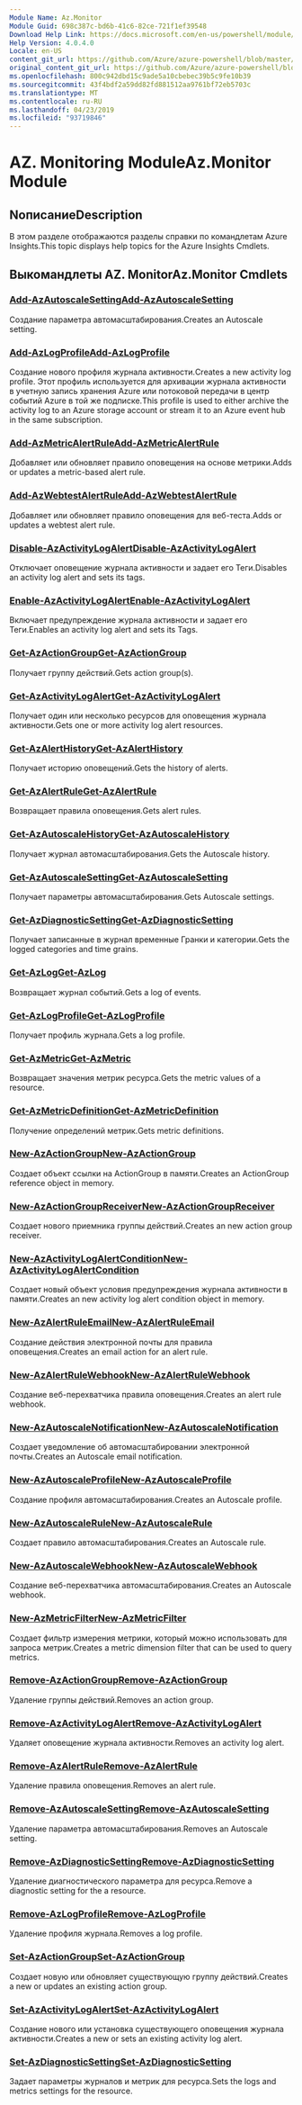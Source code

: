 ```yaml
---
Module Name: Az.Monitor
Module Guid: 698c387c-bd6b-41c6-82ce-721f1ef39548
Download Help Link: https://docs.microsoft.com/en-us/powershell/module/az.monitor
Help Version: 4.0.4.0
Locale: en-US
content_git_url: https://github.com/Azure/azure-powershell/blob/master/src/Monitor/Monitor/help/Az.Monitor.md
original_content_git_url: https://github.com/Azure/azure-powershell/blob/master/src/Monitor/Monitor/help/Az.Monitor.md
ms.openlocfilehash: 800c942dbd15c9ade5a10cbebec39b5c9fe10b39
ms.sourcegitcommit: 43f4bdf2a59dd82fd881512aa9761bf72eb5703c
ms.translationtype: MT
ms.contentlocale: ru-RU
ms.lasthandoff: 04/23/2019
ms.locfileid: "93719846"
---
```

# <span data-ttu-id="0df72-101">AZ. Monitoring Module</span><span class="sxs-lookup"><span data-stu-id="0df72-101">Az.Monitor Module</span></span>
## <span data-ttu-id="0df72-102">Nописание</span><span class="sxs-lookup"><span data-stu-id="0df72-102">Description</span></span>
<span data-ttu-id="0df72-103">В этом разделе отображаются разделы справки по командлетам Azure Insights.</span><span class="sxs-lookup"><span data-stu-id="0df72-103">This topic displays help topics for the Azure Insights Cmdlets.</span></span>

## <span data-ttu-id="0df72-104">Выкомандлеты AZ. Monitor</span><span class="sxs-lookup"><span data-stu-id="0df72-104">Az.Monitor Cmdlets</span></span>
### [<span data-ttu-id="0df72-105">Add-AzAutoscaleSetting</span><span class="sxs-lookup"><span data-stu-id="0df72-105">Add-AzAutoscaleSetting</span></span>](Add-AzAutoscaleSetting.md)
<span data-ttu-id="0df72-106">Создание параметра автомасштабирования.</span><span class="sxs-lookup"><span data-stu-id="0df72-106">Creates an Autoscale setting.</span></span>

### [<span data-ttu-id="0df72-107">Add-AzLogProfile</span><span class="sxs-lookup"><span data-stu-id="0df72-107">Add-AzLogProfile</span></span>](Add-AzLogProfile.md)
<span data-ttu-id="0df72-108">Создание нового профиля журнала активности.</span><span class="sxs-lookup"><span data-stu-id="0df72-108">Creates a new activity log profile.</span></span> <span data-ttu-id="0df72-109">Этот профиль используется для архивации журнала активности в учетную запись хранения Azure или потоковой передачи в центр событий Azure в той же подписке.</span><span class="sxs-lookup"><span data-stu-id="0df72-109">This profile is used to either archive the activity log to an Azure storage account or stream it to an Azure event hub in the same subscription.</span></span> 

### [<span data-ttu-id="0df72-110">Add-AzMetricAlertRule</span><span class="sxs-lookup"><span data-stu-id="0df72-110">Add-AzMetricAlertRule</span></span>](Add-AzMetricAlertRule.md)
<span data-ttu-id="0df72-111">Добавляет или обновляет правило оповещения на основе метрики.</span><span class="sxs-lookup"><span data-stu-id="0df72-111">Adds or updates a metric-based alert rule.</span></span>

### [<span data-ttu-id="0df72-112">Add-AzWebtestAlertRule</span><span class="sxs-lookup"><span data-stu-id="0df72-112">Add-AzWebtestAlertRule</span></span>](Add-AzWebtestAlertRule.md)
<span data-ttu-id="0df72-113">Добавляет или обновляет правило оповещения для веб-теста.</span><span class="sxs-lookup"><span data-stu-id="0df72-113">Adds or updates a webtest alert rule.</span></span>

### [<span data-ttu-id="0df72-114">Disable-AzActivityLogAlert</span><span class="sxs-lookup"><span data-stu-id="0df72-114">Disable-AzActivityLogAlert</span></span>](Disable-AzActivityLogAlert.md)
<span data-ttu-id="0df72-115">Отключает оповещение журнала активности и задает его Теги.</span><span class="sxs-lookup"><span data-stu-id="0df72-115">Disables an activity log alert and sets its tags.</span></span>

### [<span data-ttu-id="0df72-116">Enable-AzActivityLogAlert</span><span class="sxs-lookup"><span data-stu-id="0df72-116">Enable-AzActivityLogAlert</span></span>](Enable-AzActivityLogAlert.md)
<span data-ttu-id="0df72-117">Включает предупреждение журнала активности и задает его Теги.</span><span class="sxs-lookup"><span data-stu-id="0df72-117">Enables an activity log alert and sets its Tags.</span></span>

### [<span data-ttu-id="0df72-118">Get-AzActionGroup</span><span class="sxs-lookup"><span data-stu-id="0df72-118">Get-AzActionGroup</span></span>](Get-AzActionGroup.md)
<span data-ttu-id="0df72-119">Получает группу действий.</span><span class="sxs-lookup"><span data-stu-id="0df72-119">Gets action group(s).</span></span>

### [<span data-ttu-id="0df72-120">Get-AzActivityLogAlert</span><span class="sxs-lookup"><span data-stu-id="0df72-120">Get-AzActivityLogAlert</span></span>](Get-AzActivityLogAlert.md)
<span data-ttu-id="0df72-121">Получает один или несколько ресурсов для оповещения журнала активности.</span><span class="sxs-lookup"><span data-stu-id="0df72-121">Gets one or more activity log alert resources.</span></span>

### [<span data-ttu-id="0df72-122">Get-AzAlertHistory</span><span class="sxs-lookup"><span data-stu-id="0df72-122">Get-AzAlertHistory</span></span>](Get-AzAlertHistory.md)
<span data-ttu-id="0df72-123">Получает историю оповещений.</span><span class="sxs-lookup"><span data-stu-id="0df72-123">Gets the history of alerts.</span></span>

### [<span data-ttu-id="0df72-124">Get-AzAlertRule</span><span class="sxs-lookup"><span data-stu-id="0df72-124">Get-AzAlertRule</span></span>](Get-AzAlertRule.md)
<span data-ttu-id="0df72-125">Возвращает правила оповещения.</span><span class="sxs-lookup"><span data-stu-id="0df72-125">Gets alert rules.</span></span>

### [<span data-ttu-id="0df72-126">Get-AzAutoscaleHistory</span><span class="sxs-lookup"><span data-stu-id="0df72-126">Get-AzAutoscaleHistory</span></span>](Get-AzAutoscaleHistory.md)
<span data-ttu-id="0df72-127">Получает журнал автомасштабирования.</span><span class="sxs-lookup"><span data-stu-id="0df72-127">Gets the Autoscale history.</span></span>

### [<span data-ttu-id="0df72-128">Get-AzAutoscaleSetting</span><span class="sxs-lookup"><span data-stu-id="0df72-128">Get-AzAutoscaleSetting</span></span>](Get-AzAutoscaleSetting.md)
<span data-ttu-id="0df72-129">Получает параметры автомасштабирования.</span><span class="sxs-lookup"><span data-stu-id="0df72-129">Gets Autoscale settings.</span></span>

### [<span data-ttu-id="0df72-130">Get-AzDiagnosticSetting</span><span class="sxs-lookup"><span data-stu-id="0df72-130">Get-AzDiagnosticSetting</span></span>](Get-AzDiagnosticSetting.md)
<span data-ttu-id="0df72-131">Получает записанные в журнал временные Гранки и категории.</span><span class="sxs-lookup"><span data-stu-id="0df72-131">Gets the logged categories and time grains.</span></span>

### [<span data-ttu-id="0df72-132">Get-AzLog</span><span class="sxs-lookup"><span data-stu-id="0df72-132">Get-AzLog</span></span>](Get-AzLog.md)
<span data-ttu-id="0df72-133">Возвращает журнал событий.</span><span class="sxs-lookup"><span data-stu-id="0df72-133">Gets a log of events.</span></span>

### [<span data-ttu-id="0df72-134">Get-AzLogProfile</span><span class="sxs-lookup"><span data-stu-id="0df72-134">Get-AzLogProfile</span></span>](Get-AzLogProfile.md)
<span data-ttu-id="0df72-135">Получает профиль журнала.</span><span class="sxs-lookup"><span data-stu-id="0df72-135">Gets a log profile.</span></span>

### [<span data-ttu-id="0df72-136">Get-AzMetric</span><span class="sxs-lookup"><span data-stu-id="0df72-136">Get-AzMetric</span></span>](Get-AzMetric.md)
<span data-ttu-id="0df72-137">Возвращает значения метрик ресурса.</span><span class="sxs-lookup"><span data-stu-id="0df72-137">Gets the metric values of a resource.</span></span>

### [<span data-ttu-id="0df72-138">Get-AzMetricDefinition</span><span class="sxs-lookup"><span data-stu-id="0df72-138">Get-AzMetricDefinition</span></span>](Get-AzMetricDefinition.md)
<span data-ttu-id="0df72-139">Получение определений метрик.</span><span class="sxs-lookup"><span data-stu-id="0df72-139">Gets metric definitions.</span></span>

### [<span data-ttu-id="0df72-140">New-AzActionGroup</span><span class="sxs-lookup"><span data-stu-id="0df72-140">New-AzActionGroup</span></span>](New-AzActionGroup.md)
<span data-ttu-id="0df72-141">Создает объект ссылки на ActionGroup в памяти.</span><span class="sxs-lookup"><span data-stu-id="0df72-141">Creates an ActionGroup reference object in memory.</span></span>

### [<span data-ttu-id="0df72-142">New-AzActionGroupReceiver</span><span class="sxs-lookup"><span data-stu-id="0df72-142">New-AzActionGroupReceiver</span></span>](New-AzActionGroupReceiver.md)
<span data-ttu-id="0df72-143">Создает нового приемника группы действий.</span><span class="sxs-lookup"><span data-stu-id="0df72-143">Creates an new action group receiver.</span></span>

### [<span data-ttu-id="0df72-144">New-AzActivityLogAlertCondition</span><span class="sxs-lookup"><span data-stu-id="0df72-144">New-AzActivityLogAlertCondition</span></span>](New-AzActivityLogAlertCondition.md)
<span data-ttu-id="0df72-145">Создает новый объект условия предупреждения журнала активности в памяти.</span><span class="sxs-lookup"><span data-stu-id="0df72-145">Creates an new activity log alert condition object in memory.</span></span>

### [<span data-ttu-id="0df72-146">New-AzAlertRuleEmail</span><span class="sxs-lookup"><span data-stu-id="0df72-146">New-AzAlertRuleEmail</span></span>](New-AzAlertRuleEmail.md)
<span data-ttu-id="0df72-147">Создание действия электронной почты для правила оповещения.</span><span class="sxs-lookup"><span data-stu-id="0df72-147">Creates an email action for an alert rule.</span></span>

### [<span data-ttu-id="0df72-148">New-AzAlertRuleWebhook</span><span class="sxs-lookup"><span data-stu-id="0df72-148">New-AzAlertRuleWebhook</span></span>](New-AzAlertRuleWebhook.md)
<span data-ttu-id="0df72-149">Создание веб-перехватчика правила оповещения.</span><span class="sxs-lookup"><span data-stu-id="0df72-149">Creates an alert rule webhook.</span></span>

### [<span data-ttu-id="0df72-150">New-AzAutoscaleNotification</span><span class="sxs-lookup"><span data-stu-id="0df72-150">New-AzAutoscaleNotification</span></span>](New-AzAutoscaleNotification.md)
<span data-ttu-id="0df72-151">Создает уведомление об автомасштабировании электронной почты.</span><span class="sxs-lookup"><span data-stu-id="0df72-151">Creates an Autoscale email notification.</span></span>

### [<span data-ttu-id="0df72-152">New-AzAutoscaleProfile</span><span class="sxs-lookup"><span data-stu-id="0df72-152">New-AzAutoscaleProfile</span></span>](New-AzAutoscaleProfile.md)
<span data-ttu-id="0df72-153">Создание профиля автомасштабирования.</span><span class="sxs-lookup"><span data-stu-id="0df72-153">Creates an Autoscale profile.</span></span>

### [<span data-ttu-id="0df72-154">New-AzAutoscaleRule</span><span class="sxs-lookup"><span data-stu-id="0df72-154">New-AzAutoscaleRule</span></span>](New-AzAutoscaleRule.md)
<span data-ttu-id="0df72-155">Создает правило автомасштабирования.</span><span class="sxs-lookup"><span data-stu-id="0df72-155">Creates an Autoscale rule.</span></span>

### [<span data-ttu-id="0df72-156">New-AzAutoscaleWebhook</span><span class="sxs-lookup"><span data-stu-id="0df72-156">New-AzAutoscaleWebhook</span></span>](New-AzAutoscaleWebhook.md)
<span data-ttu-id="0df72-157">Создание веб-перехватчика автомасштабирования.</span><span class="sxs-lookup"><span data-stu-id="0df72-157">Creates an Autoscale webhook.</span></span>

### [<span data-ttu-id="0df72-158">New-AzMetricFilter</span><span class="sxs-lookup"><span data-stu-id="0df72-158">New-AzMetricFilter</span></span>](New-AzMetricFilter.md)
<span data-ttu-id="0df72-159">Создает фильтр измерения метрики, который можно использовать для запроса метрик.</span><span class="sxs-lookup"><span data-stu-id="0df72-159">Creates a metric dimension filter that can be used to query metrics.</span></span>

### [<span data-ttu-id="0df72-160">Remove-AzActionGroup</span><span class="sxs-lookup"><span data-stu-id="0df72-160">Remove-AzActionGroup</span></span>](Remove-AzActionGroup.md)
<span data-ttu-id="0df72-161">Удаление группы действий.</span><span class="sxs-lookup"><span data-stu-id="0df72-161">Removes an action group.</span></span>

### [<span data-ttu-id="0df72-162">Remove-AzActivityLogAlert</span><span class="sxs-lookup"><span data-stu-id="0df72-162">Remove-AzActivityLogAlert</span></span>](Remove-AzActivityLogAlert.md)
<span data-ttu-id="0df72-163">Удаляет оповещение журнала активности.</span><span class="sxs-lookup"><span data-stu-id="0df72-163">Removes an activity log alert.</span></span>

### [<span data-ttu-id="0df72-164">Remove-AzAlertRule</span><span class="sxs-lookup"><span data-stu-id="0df72-164">Remove-AzAlertRule</span></span>](Remove-AzAlertRule.md)
<span data-ttu-id="0df72-165">Удаление правила оповещения.</span><span class="sxs-lookup"><span data-stu-id="0df72-165">Removes an alert rule.</span></span>

### [<span data-ttu-id="0df72-166">Remove-AzAutoscaleSetting</span><span class="sxs-lookup"><span data-stu-id="0df72-166">Remove-AzAutoscaleSetting</span></span>](Remove-AzAutoscaleSetting.md)
<span data-ttu-id="0df72-167">Удаление параметра автомасштабирования.</span><span class="sxs-lookup"><span data-stu-id="0df72-167">Removes an Autoscale setting.</span></span>

### [<span data-ttu-id="0df72-168">Remove-AzDiagnosticSetting</span><span class="sxs-lookup"><span data-stu-id="0df72-168">Remove-AzDiagnosticSetting</span></span>](Remove-AzDiagnosticSetting.md)
<span data-ttu-id="0df72-169">Удаление диагностического параметра для ресурса.</span><span class="sxs-lookup"><span data-stu-id="0df72-169">Remove a diagnostic setting for the a resource.</span></span>

### [<span data-ttu-id="0df72-170">Remove-AzLogProfile</span><span class="sxs-lookup"><span data-stu-id="0df72-170">Remove-AzLogProfile</span></span>](Remove-AzLogProfile.md)
<span data-ttu-id="0df72-171">Удаление профиля журнала.</span><span class="sxs-lookup"><span data-stu-id="0df72-171">Removes a log profile.</span></span>

### [<span data-ttu-id="0df72-172">Set-AzActionGroup</span><span class="sxs-lookup"><span data-stu-id="0df72-172">Set-AzActionGroup</span></span>](Set-AzActionGroup.md)
<span data-ttu-id="0df72-173">Создает новую или обновляет существующую группу действий.</span><span class="sxs-lookup"><span data-stu-id="0df72-173">Creates a new or updates an existing action group.</span></span>

### [<span data-ttu-id="0df72-174">Set-AzActivityLogAlert</span><span class="sxs-lookup"><span data-stu-id="0df72-174">Set-AzActivityLogAlert</span></span>](Set-AzActivityLogAlert.md)
<span data-ttu-id="0df72-175">Создание нового или установка существующего оповещения журнала активности.</span><span class="sxs-lookup"><span data-stu-id="0df72-175">Creates a new or sets an existing activity log alert.</span></span>

### [<span data-ttu-id="0df72-176">Set-AzDiagnosticSetting</span><span class="sxs-lookup"><span data-stu-id="0df72-176">Set-AzDiagnosticSetting</span></span>](Set-AzDiagnosticSetting.md)
<span data-ttu-id="0df72-177">Задает параметры журналов и метрик для ресурса.</span><span class="sxs-lookup"><span data-stu-id="0df72-177">Sets the logs and metrics settings for the resource.</span></span>

